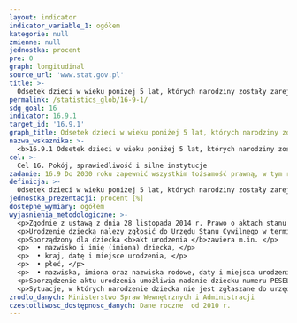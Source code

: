 ```yaml
---
layout: indicator
indicator_variable_1: ogółem
kategorie: null
zmienne: null
jednostka: procent
pre: 0
graph: longitudinal
source_url: 'www.stat.gov.pl'
title: >-
  Odsetek dzieci w wieku poniżej 5 lat, których narodziny zostały zarejestrowane w urzędzie stanu cywilnego
permalink: /statistics_glob/16-9-1/
sdg_goal: 16
indicator: 16.9.1
target_id: '16.9.1'
graph_title: Odsetek dzieci w wieku poniżej 5 lat, których narodziny zostały zarejestrowane w urzędzie stanu cywilnego
nazwa_wskaznika: >-
  <b>16.9.1 Odsetek dzieci w wieku poniżej 5 lat, których narodziny zostały zarejestrowane w urzędzie stanu cywilnego</b>
cel: >-
  Cel 16. Pokój, sprawiedliwość i silne instytucje
zadanie: 16.9 Do 2030 roku zapewnić wszystkim tożsamość prawną, w tym rejestrację urodzeń
definicja: >-
  Odsetek dzieci w wieku poniżej 5 lat, których narodziny zostały zarejestrowane w urzędzie stanu cywilnego.
jednostka_prezentacji: procent [%]
dostepne_wymiary: ogółem
wyjasnienia_metodologiczne: >-
  <p>Zgodnie z ustawą z dnia 28 listopada 2014 r. Prawo o aktach stanu cywilnego (Dz.U. z 2016 r. poz. 2064) wszystkie urodzenia na terenie Rzeczypospolitej Polskiej rejestrowane są w urzędzie stanu cywilnego właściwym ze względu na miejsce urodzenia dziecka.</p>
  <p>Urodzenie dziecka należy zgłosić do Urzędu Stanu Cywilnego w terminie 21 dni od dnia sporządzenia karty urodzenia przez podmiot wykonujący działalność leczniczą (dla dziecka martwo urodzonego w terminie 3 dni). Akt urodzenia jest sporządzany przez urząd stanu cywilnego, w dniu zgłoszenia urodzenia dziecka.</p>
  <p>Sporządzony dla dziecka <b>akt urodzenia </b>zawiera m.in. </p>
  <p>  • nazwisko i imię (imiona) dziecka, </p>
  <p>  • kraj, datę i miejsce urodzenia, </p>
  <p>  • płeć, </p>
  <p>  • nazwiska, imiona oraz nazwiska rodowe, daty i miejsca urodzenia rodziców dziecka. </p>
  <p>Sporządzenie aktu urodzenia umożliwia nadanie dziecku numeru PESEL, który jest niezbędny dla jego identyfikacji w rejestrach państwowych.</p>
  <p>Sytuacje, w których narodzenie dziecka nie jest zgłaszane do urzędu stanu cywilnego, noszą znamiona przestępstwa i mogą dotyczyć przypadków ukrywania dziecka, tj. gdy urodzenie dziecka następuje bez udziału podmiotu medycznego i następnie dziecko nie korzysta z usług służby zdrowia, placówek oświatowych, itp. (co jest tożsame z brakiem wiedzy o jego istnieniu).</p>
zrodlo_danych: Ministerstwo Spraw Wewnętrznych i Administracji
czestotliwosc_dostępnosc_danych: Dane roczne  od 2010 r.
---
```


